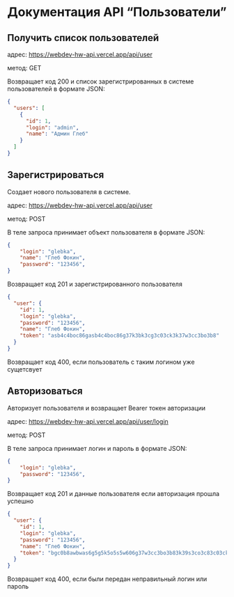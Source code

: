 # Документация API “Пользователи”

## Получить список пользователей

адрес: https://webdev-hw-api.vercel.app/api/user

метод: GET

Возвращает код 200 и список зарегистрированных в системе пользователей в формате JSON:

```json
{
  "users": [
    {
      "id": 1,
      "login": "admin",
      "name": "Админ Глеб"
    }
  ]
}
```

## Зарегистрироваться

Создает нового пользователя в системе.

адрес: https://webdev-hw-api.vercel.app/api/user

метод: POST

В теле запроса принимает объект пользователя в формате JSON:

```json
{
    "login": "glebka",
    "name": "Глеб Фокин",
    "password": "123456",
}
```

Возвращает код 201 и зарегистрированного пользователя

```json
{
  "user": {
    "id": 1,
    "login": "glebka",
    "password": "123456",
    "name": "Глеб Фокин",
    "token": "asb4c4boc86gasb4c4boc86g37k3bk3cg3c03ck3k37w3cc3bo3b8"
  }
}
```

Возвращает код 400, если пользователь с таким логином уже сущетсвует

## Авторизоваться

Авторизует пользователя и возвращает Bearer токен авторизации

адрес: https://webdev-hw-api.vercel.app/api/user/login

метод: POST

В теле запроса принимает логин и пароль в формате JSON:

```json
{
    "login": "glebka",
    "password": "123456",
}
```

Возвращает код 201 и данные пользователя если авторизация прошла успешно

```json
{
  "user": {
    "id": 1,
    "login": "glebka",
    "password": "123456",
    "name": "Глеб Фокин",
    "token": "bgc0b8awbwas6g5g5k5o5s5w606g37w3cc3bo3b83k39s3co3c83c03ck"
  }
}
```

Возвращает код 400, если были передан неправильный логин или пароль
